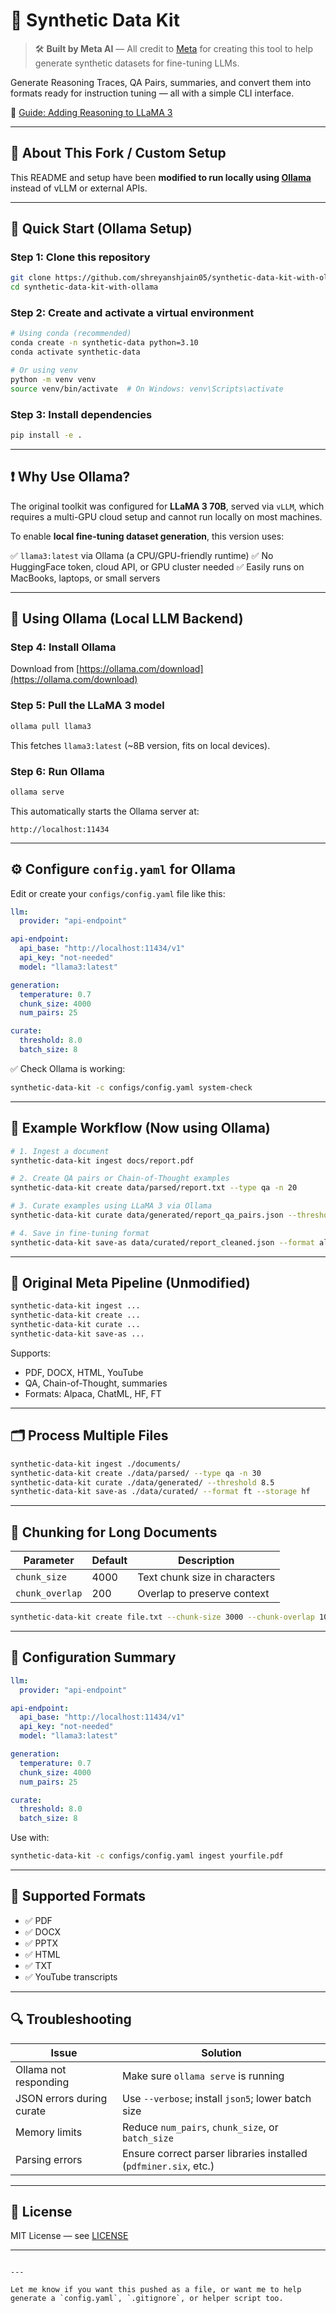 # 🧠 Synthetic Data Kit

> 🛠 **Built by Meta AI** — All credit to [Meta](https://github.com/meta-llama/synthetic-data-kit) for creating this tool to help generate synthetic datasets for fine-tuning LLMs.

Generate Reasoning Traces, QA Pairs, summaries, and convert them into formats ready for instruction tuning — all with a simple CLI interface.

📘 [Guide: Adding Reasoning to LLaMA 3](https://github.com/meta-llama/synthetic-data-kit/tree/main/use-cases/adding_reasoning_to_llama_3)

---

## 🔧 About This Fork / Custom Setup

This README and setup have been **modified to run locally using [Ollama](https://ollama.com/)** instead of vLLM or external APIs.

---

## 🚀 Quick Start (Ollama Setup)

### Step 1: Clone this repository

```bash
git clone https://github.com/shreyanshjain05/synthetic-data-kit-with-ollama.git
cd synthetic-data-kit-with-ollama
````

### Step 2: Create and activate a virtual environment

```bash
# Using conda (recommended)
conda create -n synthetic-data python=3.10
conda activate synthetic-data

# Or using venv
python -m venv venv
source venv/bin/activate  # On Windows: venv\Scripts\activate
```

### Step 3: Install dependencies

```bash
pip install -e .
```

---

## ❗ Why Use Ollama?

The original toolkit was configured for **LLaMA 3 70B**, served via `vLLM`, which requires a multi-GPU cloud setup and cannot run locally on most machines.

To enable **local fine-tuning dataset generation**, this version uses:

✅ `llama3:latest` via Ollama (a CPU/GPU-friendly runtime)
✅ No HuggingFace token, cloud API, or GPU cluster needed
✅ Easily runs on MacBooks, laptops, or small servers

---

## 🐙 Using Ollama (Local LLM Backend)

### Step 4: Install Ollama

Download from [https://ollama.com/download](https://ollama.com/download)

### Step 5: Pull the LLaMA 3 model

```bash
ollama pull llama3
```

This fetches `llama3:latest` (\~8B version, fits on local devices).

### Step 6: Run Ollama

```bash
ollama serve
```

This automatically starts the Ollama server at:

```
http://localhost:11434
```

---

## ⚙️ Configure `config.yaml` for Ollama

Edit or create your `configs/config.yaml` file like this:

```yaml
llm:
  provider: "api-endpoint"

api-endpoint:
  api_base: "http://localhost:11434/v1"
  api_key: "not-needed"
  model: "llama3:latest"

generation:
  temperature: 0.7
  chunk_size: 4000
  num_pairs: 25

curate:
  threshold: 8.0
  batch_size: 8
```

✅ Check Ollama is working:

```bash
synthetic-data-kit -c configs/config.yaml system-check        
```

---

## 🔁 Example Workflow (Now using Ollama)

```bash
# 1. Ingest a document
synthetic-data-kit ingest docs/report.pdf

# 2. Create QA pairs or Chain-of-Thought examples
synthetic-data-kit create data/parsed/report.txt --type qa -n 20

# 3. Curate examples using LLaMA 3 via Ollama
synthetic-data-kit curate data/generated/report_qa_pairs.json --threshold 8.0

# 4. Save in fine-tuning format
synthetic-data-kit save-as data/curated/report_cleaned.json --format alpaca
```

---

## 🧠 Original Meta Pipeline (Unmodified)

```bash
synthetic-data-kit ingest ...
synthetic-data-kit create ...
synthetic-data-kit curate ...
synthetic-data-kit save-as ...
```

Supports:

* PDF, DOCX, HTML, YouTube
* QA, Chain-of-Thought, summaries
* Formats: Alpaca, ChatML, HF, FT

---

## 🗂️ Process Multiple Files

```bash
synthetic-data-kit ingest ./documents/
synthetic-data-kit create ./data/parsed/ --type qa -n 30
synthetic-data-kit curate ./data/generated/ --threshold 8.5
synthetic-data-kit save-as ./data/curated/ --format ft --storage hf
```

---

## 🔧 Chunking for Long Documents

| Parameter       | Default | Description                   |
| --------------- | ------- | ----------------------------- |
| `chunk_size`    | 4000    | Text chunk size in characters |
| `chunk_overlap` | 200     | Overlap to preserve context   |

```bash
synthetic-data-kit create file.txt --chunk-size 3000 --chunk-overlap 100
```

---

## 📜 Configuration Summary

```yaml
llm:
  provider: "api-endpoint"

api-endpoint:
  api_base: "http://localhost:11434/v1"
  api_key: "not-needed"
  model: "llama3:latest"

generation:
  temperature: 0.7
  chunk_size: 4000
  num_pairs: 25

curate:
  threshold: 8.0
  batch_size: 8
```

Use with:

```bash
synthetic-data-kit -c configs/config.yaml ingest yourfile.pdf
```

---

## 🧩 Supported Formats

* ✅ PDF
* ✅ DOCX
* ✅ PPTX
* ✅ HTML
* ✅ TXT
* ✅ YouTube transcripts

---

## 🔍 Troubleshooting

| Issue                     | Solution                                                         |
| ------------------------- | ---------------------------------------------------------------- |
| Ollama not responding     | Make sure `ollama serve` is running                              |
| JSON errors during curate | Use `--verbose`; install `json5`; lower batch size               |
| Memory limits             | Reduce `num_pairs`, `chunk_size`, or `batch_size`                |
| Parsing errors            | Ensure correct parser libraries installed (`pdfminer.six`, etc.) |

---

## 📄 License

MIT License — see [LICENSE](./LICENSE)

---

```

---

Let me know if you want this pushed as a file, or want me to help generate a `config.yaml`, `.gitignore`, or helper script too.
```
